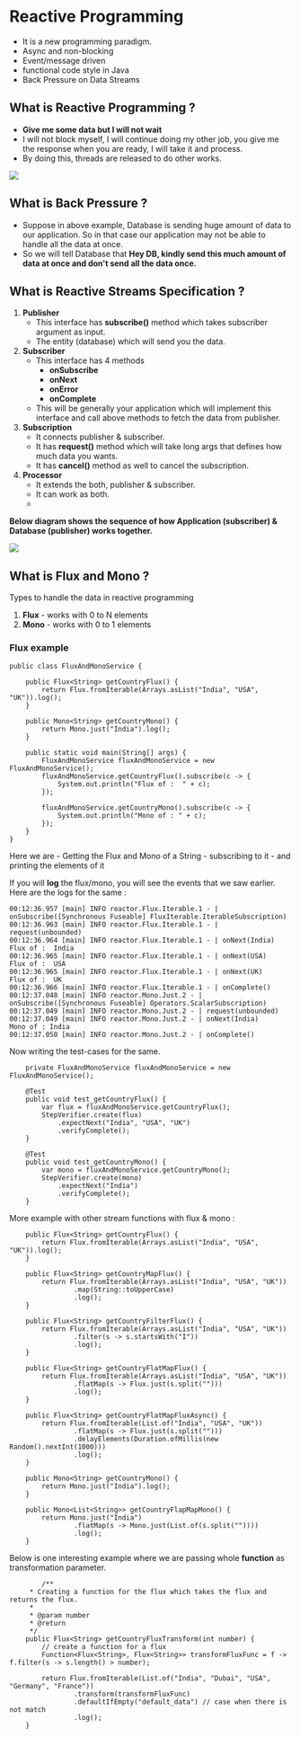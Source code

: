 
# Reactive Programming
- It is a new programming paradigm.
- Async and non-blocking
- Event/message driven
- functional code style in Java
- Back Pressure on Data Streams

## What is Reactive Programming ?
- **Give me some data but I will not wait**
- I will not block myself, I will continue doing my other job, you give me the response when you are ready, I will take it and process.
- By doing this, threads are released to do other works.

[![](https://mermaid.ink/img/eyJjb2RlIjoic2VxdWVuY2VEaWFncmFtXG4gICAgQXBwbGljYXRpb24tPj4rRGF0YWJhc2U6IEdpdmUgbWUgc29tZSBkYXRhLCBJIHdvbid0IHdhaXRcbiAgICBEYXRhYmFzZS0-PitBcHBsaWNhdGlvbjogSGVyZSBpcyBzb21lIGRhdGFcbiAgICBBcHBsaWNhdGlvbi0-PitEYXRhYmFzZTogc29tZSBtb3JlLCBJIHdvbid0IHdhaXRcbiAgICBBcHBsaWNhdGlvbi0-PitEYXRhYmFzZTogc29tZSBtb3JlLCBJIHdvbid0IHdhaXRcbiAgICBEYXRhYmFzZS0-PitBcHBsaWNhdGlvbjogSGVyZSBpcyBzb21lIGRhdGFcbiAgICBBcHBsaWNhdGlvbi0-PitEYXRhYmFzZTogc29tZSBtb3JlLCBJIHdvbid0IHdhaXRcbiAgICBEYXRhYmFzZS0-PitBcHBsaWNhdGlvbjogSGVyZSBpcyBzb21lIGRhdGFcbiAgICBEYXRhYmFzZS0-PitBcHBsaWNhdGlvbjogSGVyZSBpcyBzb21lIGRhdGFcbiAgICBBcHBsaWNhdGlvbi0-PitEYXRhYmFzZTogc29tZSBtb3JlLCBJIHdvbid0IHdhaXRcbiAgICBEYXRhYmFzZS0-PitBcHBsaWNhdGlvbjogSSBhbSBET05FLiBvbkNvbXBsZXRlKClcbiAgICBcbiAgICAgICAgICAgICIsIm1lcm1haWQiOnsidGhlbWUiOiJkZWZhdWx0In0sInVwZGF0ZUVkaXRvciI6ZmFsc2UsImF1dG9TeW5jIjp0cnVlLCJ1cGRhdGVEaWFncmFtIjpmYWxzZX0)](https://mermaid-js.github.io/mermaid-live-editor/edit#eyJjb2RlIjoic2VxdWVuY2VEaWFncmFtXG4gICAgQXBwbGljYXRpb24tPj4rRGF0YWJhc2U6IEdpdmUgbWUgc29tZSBkYXRhLCBJIHdvbid0IHdhaXRcbiAgICBEYXRhYmFzZS0-PitBcHBsaWNhdGlvbjogSGVyZSBpcyBzb21lIGRhdGFcbiAgICBBcHBsaWNhdGlvbi0-PitEYXRhYmFzZTogc29tZSBtb3JlLCBJIHdvbid0IHdhaXRcbiAgICBBcHBsaWNhdGlvbi0-PitEYXRhYmFzZTogc29tZSBtb3JlLCBJIHdvbid0IHdhaXRcbiAgICBEYXRhYmFzZS0-PitBcHBsaWNhdGlvbjogSGVyZSBpcyBzb21lIGRhdGFcbiAgICBBcHBsaWNhdGlvbi0-PitEYXRhYmFzZTogc29tZSBtb3JlLCBJIHdvbid0IHdhaXRcbiAgICBEYXRhYmFzZS0-PitBcHBsaWNhdGlvbjogSGVyZSBpcyBzb21lIGRhdGFcbiAgICBEYXRhYmFzZS0-PitBcHBsaWNhdGlvbjogSGVyZSBpcyBzb21lIGRhdGFcbiAgICBBcHBsaWNhdGlvbi0-PitEYXRhYmFzZTogc29tZSBtb3JlLCBJIHdvbid0IHdhaXRcbiAgICBEYXRhYmFzZS0-PitBcHBsaWNhdGlvbjogSSBhbSBET05FLiBvbkNvbXBsZXRlKClcbiAgICBcbiAgICAgICAgICAgICIsIm1lcm1haWQiOiJ7XG4gIFwidGhlbWVcIjogXCJkZWZhdWx0XCJcbn0iLCJ1cGRhdGVFZGl0b3IiOmZhbHNlLCJhdXRvU3luYyI6dHJ1ZSwidXBkYXRlRGlhZ3JhbSI6ZmFsc2V9)

## What is Back Pressure ?
- Suppose in above example, Database is sending huge amount of data to our application. So in that case our application may not be able to handle all the data at once.
- So we will tell Database that **Hey DB, kindly send this much amount of data at once and don't send all the data once.**

## What is Reactive Streams Specification ?

1. **Publisher**
	- This interface has **subscribe()** method which takes subscriber argument as input.
	- The entity (database) which will send you the data.
2. **Subscriber**
	- This interface has 4 methods
		- **onSubscribe**
		- **onNext**
		- **onError**
		- **onComplete**
	- This will be generally your application which will implement this interface and call above methods to fetch the data from publisher.
3. **Subscription**
	- It connects publisher & subscriber.
	- It has **request()** method which will take long args that defines how much data you wants.
	- It has **cancel()** method as well to cancel the subscription.
4. **Processor**
	- It extends the both, publisher & subscriber.
	- It can work as both.
	- 

**Below diagram shows the sequence of how Application (subscriber) & Database (publisher) works together.**

[![](https://mermaid.ink/img/eyJjb2RlIjoic2VxdWVuY2VEaWFncmFtXG4gICAgQXBwbGljYXRpb24tPj4rRGF0YWJhc2U6IHN1YnNjcmliZSgpXG4gICAgRGF0YWJhc2UtPj4rQXBwbGljYXRpb246IG9uU3Vic2NyaWJlKClcbiAgICBBcHBsaWNhdGlvbi0-PitEYXRhYmFzZTogcmVxdWVzdCgzKVxuICAgIERhdGFiYXNlLT4-K0FwcGxpY2F0aW9uOiBvbk5leHQoMSlcbiAgICBEYXRhYmFzZS0-PitBcHBsaWNhdGlvbjogb25OZXh0KDIpXG4gICAgRGF0YWJhc2UtPj4rQXBwbGljYXRpb246IG9uTmV4dCgzKVxuICAgIERhdGFiYXNlLT4-K0FwcGxpY2F0aW9uOiBvbkNvbXBsZXRlIC8gb25FcnJvcigpXG4gICAgXG4gICAgICAgICAgICAiLCJtZXJtYWlkIjp7InRoZW1lIjoiZGVmYXVsdCJ9LCJ1cGRhdGVFZGl0b3IiOmZhbHNlLCJhdXRvU3luYyI6dHJ1ZSwidXBkYXRlRGlhZ3JhbSI6ZmFsc2V9)](https://mermaid-js.github.io/mermaid-live-editor/edit#eyJjb2RlIjoic2VxdWVuY2VEaWFncmFtXG4gICAgQXBwbGljYXRpb24tPj4rRGF0YWJhc2U6IHN1YnNjcmliZSgpXG4gICAgRGF0YWJhc2UtPj4rQXBwbGljYXRpb246IG9uU3Vic2NyaWJlKClcbiAgICBBcHBsaWNhdGlvbi0-PitEYXRhYmFzZTogcmVxdWVzdCgzKVxuICAgIERhdGFiYXNlLT4-K0FwcGxpY2F0aW9uOiBvbk5leHQoMSlcbiAgICBEYXRhYmFzZS0-PitBcHBsaWNhdGlvbjogb25OZXh0KDIpXG4gICAgRGF0YWJhc2UtPj4rQXBwbGljYXRpb246IG9uTmV4dCgzKVxuICAgIERhdGFiYXNlLT4-K0FwcGxpY2F0aW9uOiBvbkNvbXBsZXRlIC8gb25FcnJvcigpXG4gICAgXG4gICAgICAgICAgICAiLCJtZXJtYWlkIjoie1xuICBcInRoZW1lXCI6IFwiZGVmYXVsdFwiXG59IiwidXBkYXRlRWRpdG9yIjpmYWxzZSwiYXV0b1N5bmMiOnRydWUsInVwZGF0ZURpYWdyYW0iOmZhbHNlfQ)

## What is Flux and Mono ?
Types to handle the data in reactive programming
1. **Flux** - works with 0 to N elements
2. **Mono** - works with 0 to 1 elements

### Flux example 
```
public class FluxAndMonoService {

	public Flux<String> getCountryFlux() {
		return Flux.fromIterable(Arrays.asList("India", "USA", "UK")).log();
	}

	public Mono<String> getCountryMono() {
		return Mono.just("India").log();
	}

	public static void main(String[] args) {
		FluxAndMonoService fluxAndMonoService = new FluxAndMonoService();
		fluxAndMonoService.getCountryFlux().subscribe(c -> {
			System.out.println("Flux of :  " + c);
		});

		fluxAndMonoService.getCountryMono().subscribe(c -> {
			System.out.println("Mono of : " + c);
		});
	}
}
```

Here we are 
	- Getting the Flux and Mono of a String
	- subscribing to it
	- and printing the elements of it

If you will **log** the flux/mono, you will see the events that we saw earlier.
Here are the logs for the same :
```
00:12:36.957 [main] INFO reactor.Flux.Iterable.1 - | onSubscribe([Synchronous Fuseable] FluxIterable.IterableSubscription)
00:12:36.963 [main] INFO reactor.Flux.Iterable.1 - | request(unbounded)
00:12:36.964 [main] INFO reactor.Flux.Iterable.1 - | onNext(India)
Flux of :  India
00:12:36.965 [main] INFO reactor.Flux.Iterable.1 - | onNext(USA)
Flux of :  USA
00:12:36.965 [main] INFO reactor.Flux.Iterable.1 - | onNext(UK)
Flux of :  UK
00:12:36.966 [main] INFO reactor.Flux.Iterable.1 - | onComplete()
00:12:37.048 [main] INFO reactor.Mono.Just.2 - | onSubscribe([Synchronous Fuseable] Operators.ScalarSubscription)
00:12:37.049 [main] INFO reactor.Mono.Just.2 - | request(unbounded)
00:12:37.049 [main] INFO reactor.Mono.Just.2 - | onNext(India)
Mono of : India
00:12:37.050 [main] INFO reactor.Mono.Just.2 - | onComplete()
```
Now writing the test-cases for the same.

```
	private FluxAndMonoService fluxAndMonoService = new FluxAndMonoService();

	@Test
	public void test_getCountryFlux() {
		var flux = fluxAndMonoService.getCountryFlux();
		StepVerifier.create(flux)
			.expectNext("India", "USA", "UK")
			.verifyComplete();
	}
	
	@Test
	public void test_getCountryMono() {
		var mono = fluxAndMonoService.getCountryMono();
		StepVerifier.create(mono)
			.expectNext("India")
			.verifyComplete();
	}

```

More example with other stream functions with flux & mono :
```
	public Flux<String> getCountryFlux() {
		return Flux.fromIterable(Arrays.asList("India", "USA", "UK")).log();
	}
	
	public Flux<String> getCountryMapFlux() {
		return Flux.fromIterable(Arrays.asList("India", "USA", "UK"))
				.map(String::toUpperCase)
				.log();
	}
	
	public Flux<String> getCountryFilterFlux() {
		return Flux.fromIterable(Arrays.asList("India", "USA", "UK"))
				.filter(s -> s.startsWith("I"))
				.log();
	}
	
	public Flux<String> getCountryFlatMapFlux() {
		return Flux.fromIterable(Arrays.asList("India", "USA", "UK"))
				.flatMap(s -> Flux.just(s.split("")))
				.log();
	}
	
	public Flux<String> getCountryFlatMapFluxAsync() {
		return Flux.fromIterable(List.of("India", "USA", "UK"))
				.flatMap(s -> Flux.just(s.split("")))
				.delayElements(Duration.ofMillis(new Random().nextInt(1000)))
				.log();
	}

	public Mono<String> getCountryMono() {
		return Mono.just("India").log();
	}
	
	public Mono<List<String>> getCountryFlapMapMono() {
		return Mono.just("India")
				.flatMap(s -> Mono.just(List.of(s.split(""))))
				.log();
	}
```

Below is one interesting example where we are passing whole **function** as transformation parameter.

```
		/**
	 * Creating a function for the flux which takes the flux and returns the flux.
	 * 
	 * @param number
	 * @return
	 */
	public Flux<String> getCountryFluxTransform(int number) {
		// create a function for a flux
		Function<Flux<String>, Flux<String>> transformFluxFunc = f -> f.filter(s -> s.length() > number);

		return Flux.fromIterable(List.of("India", "Dubai", "USA", "Germany", "France"))
				.transform(transformFluxFunc)
				.defaultIfEmpty("default_data") // case when there is not match
				.log();
	}
```
